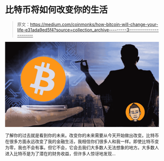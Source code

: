 # 比特币将如何改变你的生活

> 原文：<https://medium.com/coinmonks/how-bitcoin-will-change-your-life-e31ada9ed5f4?source=collection_archive---------3----------------------->

![](img/54637e856b9708964bf48d3d29f77554.png)

了解你的过去就是看到你的未来。改变你的未来需要从今天开始做出改变。比特币在很多方面永远改变了我的金融生活，我相信你们很多人和我一样。即使比特币变为零，我也不会有事。但它不会，它会去我们大多数人无法想象的地方。大多数人进入比特币是为了潜在的财务收益，但许多人惊讶地发现…